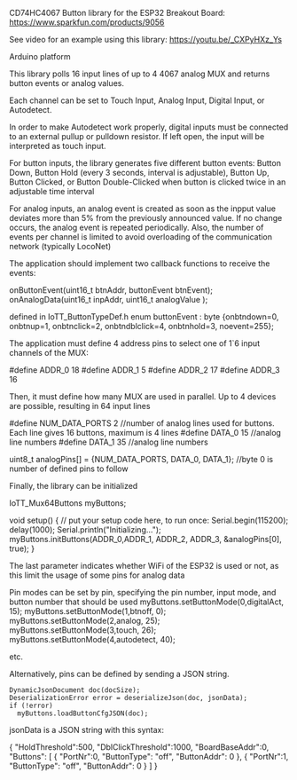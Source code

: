 CD74HC4067 Button library for the ESP32 
Breakout Board: https://www.sparkfun.com/products/9056

See video for an example using this library: https://youtu.be/_CXPyHXz_Ys

Arduino platform

This library polls 16 input lines of up to 4 4067 analog MUX and returns button events or analog values.

Each channel can be set to Touch Input, Analog Input, Digital Input, or Autodetect. 

In order to make Autodetect work properly, digital inputs must be connected to an external pullup or pulldown resistor. 
If left open, the input will be interpreted as touch input.

For button inputs, the library generates five different button events: Button Down, Button Hold (every 3 seconds, interval is adjustable), 
Button Up, Button Clicked, or Button Double-Clicked when button is clicked twice in an adjustable time interval

For analog inputs, an analog event is created as soon as the inpput value deviates more than 5% from the previously announced value.
If no change occurs, the analog event is repeated periodically. Also, the number of events per channel is limited to avoid overloading
of the communication network (typically LocoNet)

The application should implement two callback functions to receive the events:

onButtonEvent(uint16_t btnAddr, buttonEvent btnEvent);
onAnalogData(uint16_t inpAddr, uint16_t analogValue );
 
defined in IoTT_ButtonTypeDef.h
	enum buttonEvent : byte {onbtndown=0, onbtnup=1, onbtnclick=2, onbtndblclick=4, onbtnhold=3, noevent=255};

The application must define 4 address pins to select one of 1`6 input channels of the MUX:

#define ADDR_0 18
#define ADDR_1 5
#define ADDR_2 17
#define ADDR_3 16

Then, it must define how many MUX are used in parallel. Up to 4 devices are possible, resulting in 64 input lines

#define NUM_DATA_PORTS 2  //number of analog lines used for buttons. Each line gives 16 buttons, maximum is 4 lines
#define DATA_0 15         //analog line numbers
#define DATA_1 35         //analog line numbers
  
uint8_t analogPins[] = {NUM_DATA_PORTS, DATA_0, DATA_1}; //byte 0 is number of defined pins to follow

Finally, the library can be initialized 

IoTT_Mux64Buttons myButtons;

void setup() {
  // put your setup code here, to run once:
  Serial.begin(115200);
  delay(1000);
  Serial.println("Initializing...");
  myButtons.initButtons(ADDR_0,ADDR_1, ADDR_2, ADDR_3, &analogPins[0], true);
}

The last parameter indicates whether WiFi of the ESP32 is used or not, as this limit the usage of some pins for analog data

Pin modes can be set by pin, specifying the pin number, input mode, and button number that should be used
  myButtons.setButtonMode(0,digitalAct, 15);
  myButtons.setButtonMode(1,btnoff, 0);
  myButtons.setButtonMode(2,analog, 25);
  myButtons.setButtonMode(3,touch, 26);
  myButtons.setButtonMode(4,autodetect, 40);

etc.

Alternatively, pins can be defined by sending a JSON string. 

    DynamicJsonDocument doc(docSize);
    DeserializationError error = deserializeJson(doc, jsonData);
    if (!error)
      myButtons.loadButtonCfgJSON(doc);

jsonData is a JSON string with this syntax:

{
"HoldThreshold":500, "DblClickThreshold":1000, "BoardBaseAddr":0,
"Buttons":
[
{
	"PortNr":0,
	"ButtonType": "off",
	"ButtonAddr": 0
},
{
	"PortNr":1,
	"ButtonType": "off",
	"ButtonAddr": 0
}
]
}



